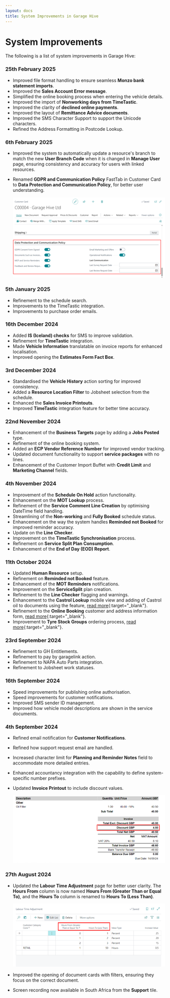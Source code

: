 ```yaml
---
layout: docs
title: System Improvements in Garage Hive
---
```


# System Improvements
The following is a list of system improvements in Garage Hive:

### 25th February 2025 
* Improved file format handling to ensure seamless **Monzo bank statement imports**.
* Improved the **Sales Account Error message**.
* Simplified the online booking process when entering the vehicle details.
* Improved the import of **Nonworking days from TimeTastic**.
* Improved the clarity of **declined online payments**.
* Improved the layout of **Remittance Advice documents**.
* Improved the SMS Character Support to support the Unicode characters.
* Refined the Address Formatting in Postcode Lookup.

### 6th February 2025
* Improved the system to automatically update a resource's branch to match the new **User Branch Code** when it is changed in **Manage User** page, ensuring consistency and accuracy for users with linked resources.  
* Renamed **GDPR and Communication Policy** FastTab in Customer Card to **Data Protection and Communication Policy**, for better user understanding.

   ![](media/garagehive-data-protection-and-communication-policy.png)

### 5th January 2025
* Refinement to the schedule search.
* Improvements to the TimeTastic integration.
* Improvements to purchase order emails.

### 16th December 2024
* Added **IS (Iceland) checks** for SMS to improve validation.  
* Refinement for **TimeTastic** integration.  
* Made **Vehicle Information** translatable on invoice reports for enhanced localisation.  
* Improved opening the **Estimates Form Fact Box**.  

### 3rd December 2024 
* Standardised the **Vehicle History** action sorting for improved consistency.  
* Added a **Resource Location Filter** to Jobsheet selection from the schedule.   
* Enhanced the **Sales Invoice Printouts**.  
* Improved **TimeTastic** integration feature for better time accuracy.  

### 22nd November 2024
* Enhancement of the **Business Targets** page by adding a **Jobs Posted** type.  
* Refinement of the online booking system.  
* Added an **ECP Vendor Reference Number** for improved vendor tracking.  
* Updated document functionality to support **service packages** with no lines.  
* Enhancement of the Customer Import Buffet with **Credit Limit** and **Marketing Channel** fields.  

### 4th November 2024
* Improvement of the **Schedule On Hold** action functionality.
* Enhancement on the **MOT Lookup** process.
* Refinement of the **Service Comment Line Creation** by optimising DateTime field handling.
* Streamlining of the **Non-working** and **Fully Booked** schedule status.
* Enhancement on the way the system handles **Reminded not Booked** for improved reminder accuracy.
* Update on the **Line Checker**.
* Improvement on the **TimeTastic Synchronisation** process.
* Refinement on **Service Split Plan Consumption**.
* Enhancement of the **End of Day (EOD) Report**.

### 11th October 2024
* Updated **Human Resource** setup.
* Refinement on **Reminded not Booked** feature.
* Enhancement of the **MOT Reminders** notifications.
* Improvement on the **ServiceSplit** plan creation.
* Refinement to the **Line Checker** flagging and warnings.
* Enhancement to the **Castrol Lookup** mobile view and adding of Castrol oil to documents using the feature, [read more](garagehive-castrol-lookup.html){:target="_blank"}.
* Refinement to the **Online Booking** customer and address information form, [read more](garagehive-onlinebooking-setup.html){:target="_blank"}.
* Improvement to **Tyre Stock Groups** ordering process, [read more](garagehive-tyre-stock-groups.html#enable-tyre-stock-group-ordering-in-requisition-worksheet){:target="_blank"}.

### 23rd September 2024
* Refinement to GH Entitlements.
* Refinement to pay by garagelink action.
* Refinement to NAPA Auto Parts integration.
* Refinement to Jobsheet work statuses.

### 16th September 2024
* Speed improvements for publishing online authorisation.
* Speed improvements for customer notifications.
* Improved SMS sender ID management.
* Improved how vehicle model descriptions are shown in the service documents.

### 4th September 2024
* Refined email notification for **Customer Notifications**.
* Refined how support request email are handled.
* Increased character limit for **Planning and Reminder Notes** field to accommodate more detailed entries.
* Enhanced accountancy integration with the capability to define system-specific number prefixes.
* Updated **Invoice Printout** to include discount values.

   ![](media/garagehive-discount-on-printout.png)


### 27th August 2024
* Updated the **Labour Time Adjustment** page for better user clarity. The **Hours From** column is now named **Hours From (Greater Than or Equal To)**, and the **Hours To** column is renamed to **Hours To (Less Than)**.

   ![](media/garagehive-labour-time-adjustment-page.png)

* Improved the opening of document cards with filters, ensuring they focus on the correct document.
* Screen recording now available in South Africa from the **Support** tile.
